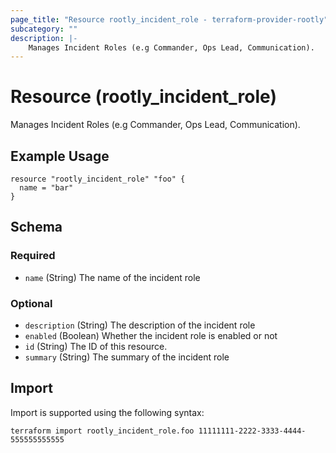 ```yaml
---
page_title: "Resource rootly_incident_role - terraform-provider-rootly"
subcategory: ""
description: |-
    Manages Incident Roles (e.g Commander, Ops Lead, Communication).
---
```


# Resource (rootly_incident_role)

Manages Incident Roles (e.g Commander, Ops Lead, Communication).

## Example Usage

```
resource "rootly_incident_role" "foo" {
  name = "bar"
}
```

<!-- schema generated by tfplugindocs -->
## Schema

### Required

- `name` (String) The name of the incident role

### Optional

- `description` (String) The description of the incident role
- `enabled` (Boolean) Whether the incident role is enabled or not
- `id` (String) The ID of this resource.
- `summary` (String) The summary of the incident role

## Import

Import is supported using the following syntax:

```shell
terraform import rootly_incident_role.foo 11111111-2222-3333-4444-555555555555
```